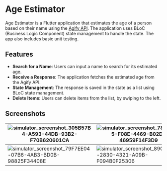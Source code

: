 # Age Estimator

Age Estimator is a Flutter application that estimates the age of a person based on their name using the [Agify API](https://agify.io/). The application uses BLoC (Business Logic Component) state management to handle the state. The app also includes basic unit testing.

## Features

- **Search for a Name**: Users can input a name to search for its estimated age.
- **Receive a Response**: The application fetches the estimated age from the Agify API.
- **State Management**: The response is saved in the state as a list using BLoC state management.
- **Delete Items**: Users can delete items from the list, by swiping to the left.

## Screenshots

| ![simulator_screenshot_305B57B4-A593-44DB-93B2-F70B620601CA](https://github.com/y0mauro/AgeEstimator/assets/73178418/c5a9cbc5-8fa7-4a12-8b3d-0507ba979b30) | ![simulator_screenshot_784A3E65-F08E-4469-B02D-46959F14F3D9](https://github.com/y0mauro/AgeEstimator/assets/73178418/17029d01-ad52-4774-ad11-11e33edd5ae4) |
|------------------------------------------------------------------------------------------------------------------|------------------------------------------------------------------------------------------------------------------|
| ![simulator_screenshot_79F7EE04-07B6-4AB3-BD0B-98825F34408E](https://github.com/y0mauro/AgeEstimator/assets/73178418/b55364c7-5da5-45c2-af79-67b049b12707) | ![simulator_screenshot_89CF06BB-2830-4321-A09B-F094B0F25306](https://github.com/y0mauro/AgeEstimator/assets/73178418/40c33058-8d3c-49ed-8bba-71f09ce40716) |
